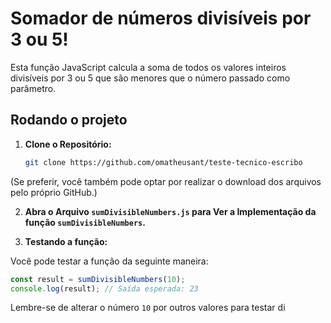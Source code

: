 # Somador de números divisíveis por 3 ou 5!

Esta função JavaScript calcula a soma de todos os valores inteiros divisíveis por 3 ou 5 que são menores que o número passado como parâmetro.

## Rodando o projeto 

1. **Clone o Repositório:**

   ```bash
   git clone https://github.com/omatheusant/teste-tecnico-escribo
   
(Se preferir, você também pode optar por realizar o download dos arquivos pelo próprio GitHub.)

2. **Abra o Arquivo `sumDivisibleNumbers.js` para Ver a Implementação da função `sumDivisibleNumbers`.**

3. **Testando a função:**

Você pode testar a função da seguinte maneira:

```javascript
const result = sumDivisibleNumbers(10);
console.log(result); // Saída esperada: 23
```

Lembre-se de alterar o número `10` por outros valores para testar di

